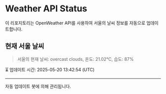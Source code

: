 
# Weather API Status

이 리포지토리는 OpenWeather API를 사용하여 서울의 날씨 정보를 자동으로 업데이트합니다.

## 현재 서울 날씨
> 서울의 현재 날씨: overcast clouds, 온도: 21.02°C, 습도: 87%

⏳ 업데이트 시간: 2025-05-20 13:42:54 (UTC)

---
자동 업데이트 봇에 의해 관리됩니다.
